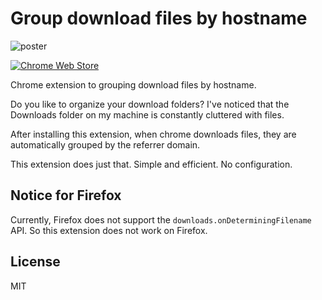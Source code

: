 # Group download files by hostname

![poster](https://user-images.githubusercontent.com/3516343/205455517-4ebdf631-dbe4-403d-bcb7-89ae708ca5c4.jpg)

[![Chrome Web Store](https://img.shields.io/chrome-web-store/v/hmgdpdkbogmjhompkkeafjjpndfnghei?style=for-the-badge)](https://chrome.google.com/webstore/detail/hmgdpdkbogmjhompkkeafjjpndfnghei)

Chrome extension to grouping download files by hostname.

Do you like to organize your download folders? I've noticed that the Downloads folder on my machine is constantly cluttered with files.

After installing this extension, when chrome downloads files, they are automatically grouped by the referrer domain.

This extension does just that. Simple and efficient. No configuration.

## Notice for Firefox

Currently, Firefox does not support the `downloads.onDeterminingFilename` API. So this extension does not work on Firefox.

## License

MIT

